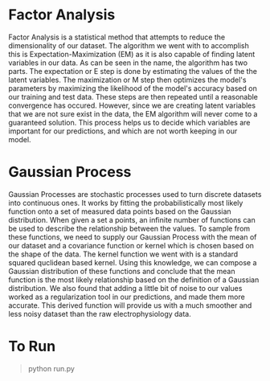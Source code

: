 # Factor Analysis

Factor Analysis is a statistical method that attempts to reduce the dimensionality of our dataset. The algorithm we went with to accomplish this is Expectation-Maximization (EM) as it is also capable of finding latent variables in our data. As can be seen in the name, the algorithm has two parts. The expectation or E step is done by estimating the values of the the latent variables. The maximization or M step then optimizes the model's parameters by maximizing the likelihood of the model's accuracy based on our training and test data. These steps are then repeated until a reasonable convergence has occured. However, since we are creating latent variables that we are not sure exist in the data, the EM algorithm will never come to a guaranteed solution. This process helps us to decide which variables are important for our predictions, and which are not worth keeping in our model.

# Gaussian Process

Gaussian Processes are stochastic processes used to turn discrete datasets into continuous ones. It works by fitting the probabilistically most likely function onto a set of measured data points based on the Gaussian distribution. When given a set a points, an infinite number of functions can be used to describe the relationship between the values. To sample from these functions, we need to supply our Gaussian Process with the mean of our dataset and a covariance function or kernel which is chosen based on the shape of the data. The kernel function we went with is a standard squared quclidean based kernel. Using this knowledge, we can compose a Gaussian distribution of these functions and conclude that the mean function is the most likely relationship based on the definition of a Gaussian distribution. We also found that adding a little bit of noise to our values worked as a regularization tool in our predictions, and made them more accurate. This derived function will provide us with a much smoother and less noisy dataset than the raw electrophysiology data. 

# To Run

> python run.py
